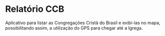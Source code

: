 # Relatório CCB

Aplicativo para listar as Congregações Cristã do Brasil e exibi-las no mapa, possibilitando assim, a utilização do GPS para chegar até a Igrega. 

